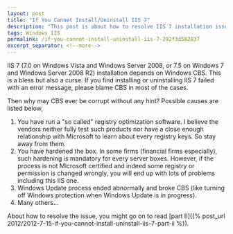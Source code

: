 ```yaml
---
layout: post
title: "If You Cannot Install/Uninstall IIS 7"
description: "This post is about how to resolve IIS 7 installation issue."
tags: Windows IIS
permalink: /if-you-cannot-install-uninstall-iis-7-292f3d582837
excerpt_separator: <!--more-->
---
```


IIS 7 (7.0 on Windows Vista and Windows Server 2008, or 7.5 on Windows 7 and Windows Server 2008 R2) installation depends on Windows CBS. This is a bless but also a curse. If you find installing or uninstalling IIS 7 failed with an error message, please blame CBS in most of the cases.

<!--more-->

Then why may CBS ever be corrupt without any hint? Possible causes are listed below,

1. You have run a "so called" registry optimization software. I believe the vendors neither fully test such products nor have a close enough relationship with Microsoft to learn about every registry keys. So stay away from them.
1. You have hardened the box. In some firms (financial firms especially), such hardening is mandatory for every server boxes. However, if the process is not Microsoft certified and indeed some registry or permission is changed wrongly, you will end up with lots of problems including this IIS one.
1. Windows Update process ended abnormally and broke CBS (like turning off Windows protection when Windows Update is in progress).
1. Many others…

About how to resolve the issue, you might go on to read [part II]({% post_url 2012/2012-7-15-if-you-cannot-install-uninstall-iis-7-part-ii %}).
